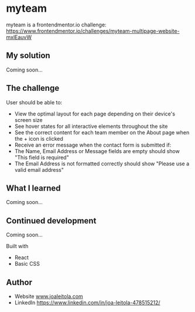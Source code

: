 # myteam

myteam is a frontendmentor.io challenge: https://www.frontendmentor.io/challenges/myteam-multipage-website-mxlEauvW

## My solution

Coming soon...

## The challenge

User should be able to:

-   View the optimal layout for each page depending on their device's screen size
-   See hover states for all interactive elements throughout the site
-   See the correct content for each team member on the About page when the + icon is clicked
-   Receive an error message when the contact form is submitted if:
-   The Name, Email Address or Message fields are empty should show "This field is required"
-   The Email Address is not formatted correctly should show "Please use a valid email address"

## What I learned

Coming soon...

## Continued development

Coming soon...

Built with

-   React
-   Basic CSS

## Author

-   Website www.joaleitola.com
-   LinkedIn https://www.linkedin.com/in/joa-leitola-478515212/
